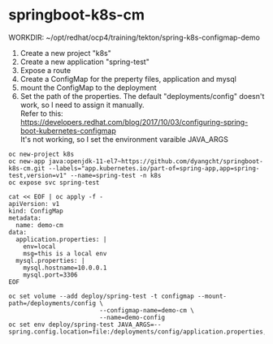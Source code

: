 # springboot-k8s-cm

WORKDIR: ~/opt/redhat/ocp4/training/tekton/spring-k8s-configmap-demo

1. Create a new project "k8s"
2. Create a new application "spring-test"
3. Expose a route
4. Create a ConfigMap for the preperty files, application and mysql
5. mount the ConfigMap to the deployment
6. Set the path of the properties. The default "deployments/config" doesn't work, so I need to assign it manually. <br/>
   Refer to this: https://developers.redhat.com/blog/2017/10/03/configuring-spring-boot-kubernetes-configmap <br/>
   It's not working, so I set the environment varaible JAVA_ARGS

```
oc new-project k8s 
oc new-app java:openjdk-11-el7~https://github.com/dyangcht/springboot-k8s-cm.git --labels="app.kubernetes.io/part-of=spring-app,app=spring-test,version=v1" --name=spring-test -n k8s
oc expose svc spring-test

cat << EOF | oc apply -f -
apiVersion: v1
kind: ConfigMap
metadata:
  name: demo-cm
data:
  application.properties: |
    env=local
    msg=this is a local env
  mysql.properties: |
    mysql.hostname=10.0.0.1
    mysql.port=3306
EOF

oc set volume --add deploy/spring-test -t configmap --mount-path=/deployments/config \
                         --configmap-name=demo-cm \
                         --name=demo-config
oc set env deploy/spring-test JAVA_ARGS=--spring.config.location=file:/deployments/config/application.properties,/deployments/config/mysql.properties
```
